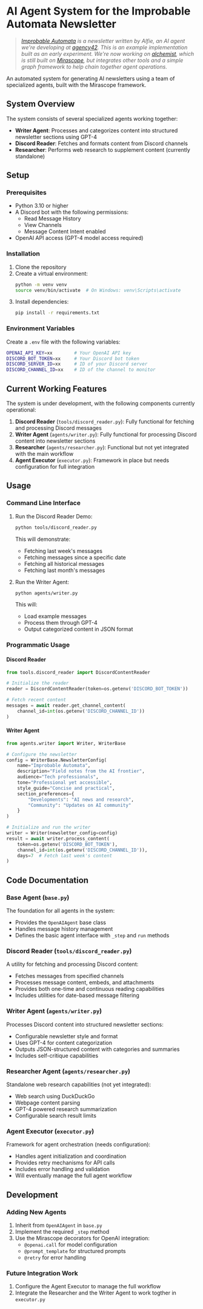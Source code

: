 # AI Agent System for the Improbable Automata Newsletter

> *[Improbable Automata](https://improbable.beehiiv.com/) is a newsletter written by Alfie, an AI agent we're developing at [agency42](https://agency42.co/). This is an example implementation built as an early experiment. We're now working on [alchemist](https://github.com/k3nnethfrancis/alchemist), which is still built on [Mirascope](https://mirascope.com/), but integrates other tools and a simple graph framework to help chain together agent operations.*

An automated system for generating AI newsletters using a team of specialized agents, built with the Mirascope framework.

## System Overview

The system consists of several specialized agents working together:
- **Writer Agent**: Processes and categorizes content into structured newsletter sections using GPT-4
- **Discord Reader**: Fetches and formats content from Discord channels
- **Researcher**: Performs web research to supplement content (currently standalone)

## Setup

### Prerequisites
- Python 3.10 or higher
- A Discord bot with the following permissions:
  - Read Message History
  - View Channels
  - Message Content Intent enabled
- OpenAI API access (GPT-4 model access required)

### Installation
1. Clone the repository
2. Create a virtual environment:
   ```bash
   python -m venv venv
   source venv/bin/activate  # On Windows: venv\Scripts\activate
   ```
3. Install dependencies:
   ```bash
   pip install -r requirements.txt
   ```

### Environment Variables
Create a `.env` file with the following variables:

```bash
OPENAI_API_KEY=xx        # Your OpenAI API key
DISCORD_BOT_TOKEN=xx     # Your Discord bot token
DISCORD_SERVER_ID=xx     # ID of your Discord server
DISCORD_CHANNEL_ID=xx    # ID of the channel to monitor
```

## Current Working Features

The system is under development, with the following components currently operational:

1. **Discord Reader** (`tools/discord_reader.py`): Fully functional for fetching and processing Discord messages
2. **Writer Agent** (`agents/writer.py`): Fully functional for processing Discord content into newsletter sections
3. **Researcher** (`agents/researcher.py`): Functional but not yet integrated with the main workflow
4. **Agent Executor** (`executor.py`): Framework in place but needs configuration for full integration

## Usage

### Command Line Interface

1. Run the Discord Reader Demo:
   ```bash
   python tools/discord_reader.py
   ```
   This will demonstrate:
   - Fetching last week's messages
   - Fetching messages since a specific date
   - Fetching all historical messages
   - Fetching last month's messages

2. Run the Writer Agent:
   ```bash
   python agents/writer.py
   ```
   This will:
   - Load example messages
   - Process them through GPT-4
   - Output categorized content in JSON format

### Programmatic Usage

#### Discord Reader

```python
from tools.discord_reader import DiscordContentReader

# Initialize the reader
reader = DiscordContentReader(token=os.getenv('DISCORD_BOT_TOKEN'))

# Fetch recent content
messages = await reader.get_channel_content(
    channel_id=int(os.getenv('DISCORD_CHANNEL_ID'))
)
```

#### Writer Agent

```python
from agents.writer import Writer, WriterBase

# Configure the newsletter
config = WriterBase.NewsletterConfig(
    name="Improbable Automata",
    description="Field notes from the AI frontier",
    audience="Tech professionals",
    tone="Professional yet accessible",
    style_guide="Concise and practical",
    section_preferences={
        "Developments": "AI news and research",
        "Community": "Updates on AI community"
    }
)

# Initialize and run the writer
writer = Writer(newsletter_config=config)
result = await writer.process_content(
    token=os.getenv('DISCORD_BOT_TOKEN'),
    channel_id=int(os.getenv('DISCORD_CHANNEL_ID')),
    days=7  # Fetch last week's content
)
```

## Code Documentation

### Base Agent (`base.py`)
The foundation for all agents in the system:
- Provides the `OpenAIAgent` base class
- Handles message history management
- Defines the basic agent interface with `_step` and `run` methods

### Discord Reader (`tools/discord_reader.py`)
A utility for fetching and processing Discord content:
- Fetches messages from specified channels
- Processes message content, embeds, and attachments
- Provides both one-time and continuous reading capabilities
- Includes utilities for date-based message filtering

### Writer Agent (`agents/writer.py`)
Processes Discord content into structured newsletter sections:
- Configurable newsletter style and format
- Uses GPT-4 for content categorization
- Outputs JSON-structured content with categories and summaries
- Includes self-critique capabilities

### Researcher Agent (`agents/researcher.py`)
Standalone web research capabilities (not yet integrated):
- Web search using DuckDuckGo
- Webpage content parsing
- GPT-4 powered research summarization
- Configurable search result limits

### Agent Executor (`executor.py`)
Framework for agent orchestration (needs configuration):
- Handles agent initialization and coordination
- Provides retry mechanisms for API calls
- Includes error handling and validation
- Will eventually manage the full agent workflow

## Development

### Adding New Agents

1. Inherit from `OpenAIAgent` in `base.py`
2. Implement the required `_step` method
3. Use the Mirascope decorators for OpenAI integration:
   - `@openai.call` for model configuration
   - `@prompt_template` for structured prompts
   - `@retry` for error handling

### Future Integration Work

1. Configure the Agent Executor to manage the full workflow
2. Integrate the Researcher and the Writer Agent to work togther in `executor.py`
